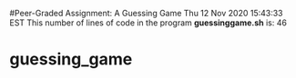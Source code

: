 #Peer-Graded Assignment: A Guessing Game
Thu 12 Nov 2020 15:43:33 EST
This number of lines of code in the program **guessinggame.sh** is:
46
# guessing_game

